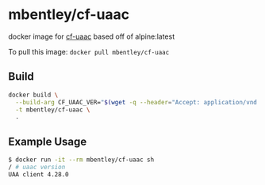 # mbentley/cf-uaac

docker image for [cf-uaac]()
based off of alpine:latest

To pull this image:
`docker pull mbentley/cf-uaac`

## Build

```bash
docker build \
  --build-arg CF_UAAC_VER="$(wget -q --header="Accept: application/vnd.github+json" --header="X-GitHub-Api-Version: 2022-11-28" -O - https://api.github.com/repos/cloudfoundry/cf-uaac/releases/latest | jq -r .tag_name)" \
  -t mbentley/cf-uaac \
  .
```

## Example Usage

```bash
$ docker run -it --rm mbentley/cf-uaac sh
/ # uaac version
UAA client 4.28.0
```

